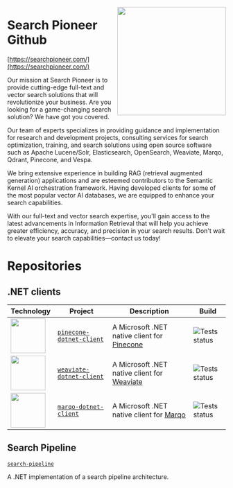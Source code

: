[<img align="right" width="250" height="auto" src="https://searchpioneer.com/assets/svg/logos/logo.svg">](https://searchpioneer.com/)

# Search Pioneer Github

[https://searchpioneer.com/](https://searchpioneer.com/)

Our mission at Search Pioneer is to provide cutting-edge full-text and vector search solutions that will revolutionize your business. Are you looking for a game-changing search solution? We have got you covered.

Our team of experts specializes in providing guidance and implementation for research and development projects, consulting services for search optimization, training, and search solutions using open source software such as Apache Lucene/Solr, Elasticsearch, OpenSearch, Weaviate, Marqo, Qdrant, Pinecone, and Vespa.

We bring extensive experience in building RAG (retrieval augmented generation) applications and are esteemed contributors to the Semantic Kernel AI orchestration framework. Having developed clients for some of the most popular vector AI databases, we are equipped to enhance your search capabilities.

With our full-text and vector search expertise, you'll gain access to the latest advancements in Information Retrieval that will help you achieve greater efficiency, accuracy, and precision in your search results. Don't wait to elevate your search capabilities—contact us today!

# Repositories

## .NET clients

| Technology   	                                                                                                          | Project      												          | Description   													 | Build            																					|
| ----------------------------------------------------------------------------------------------------------------------- | ----------------------------------------------------------------------- | ----------------------------------------------------------------- | ---------------------------------------------------------------------------------------------------- |
| [<img width="80" height="auto" src="https://searchpioneer.com/assets/svg/clients/pinecone.svg">](https://pinecone.io/)            | [`pinecone-dotnet-client`](https://github.com/searchpioneer/pinecone-dotnet-client)         | A Microsoft .NET native client for [Pinecone](https://pinecone.io/) | ![Tests status](https://github.com/searchpioneer/pinecone-dotnet-client/actions/workflows/dotnet.yml/badge.svg) |
| [<img width="80" height="auto" src="https://searchpioneer.com/assets/svg/clients/weaviate.svg">](https://weaviate.io/)            | [`weaviate-dotnet-client`](https://github.com/searchpioneer/weaviate-dotnet-client)         | A Microsoft .NET native client for [Weaviate](https://weaviate.io/) | ![Tests status](https://github.com/searchpioneer/weaviate-dotnet-client/actions/workflows/tests.yml/badge.svg) |
| [<img width="80" height="auto" src="https://searchpioneer.com/assets/svg/clients/marqo.svg">](https://www.marqo.ai/)               | [`marqo-dotnet-client`](https://github.com/searchpioneer/marqo-dotnet-client)         | A Microsoft .NET native client for [Marqo](https://www.marqo.ai/) | ![Tests status](https://github.com/searchpioneer/marqo-dotnet-client/actions/workflows/tests.yml/badge.svg) |

## Search Pipeline

[`search-pipeline`](https://github.com/searchpioneer/search-pipeline)

A .NET implementation of a search pipeline architecture. 
